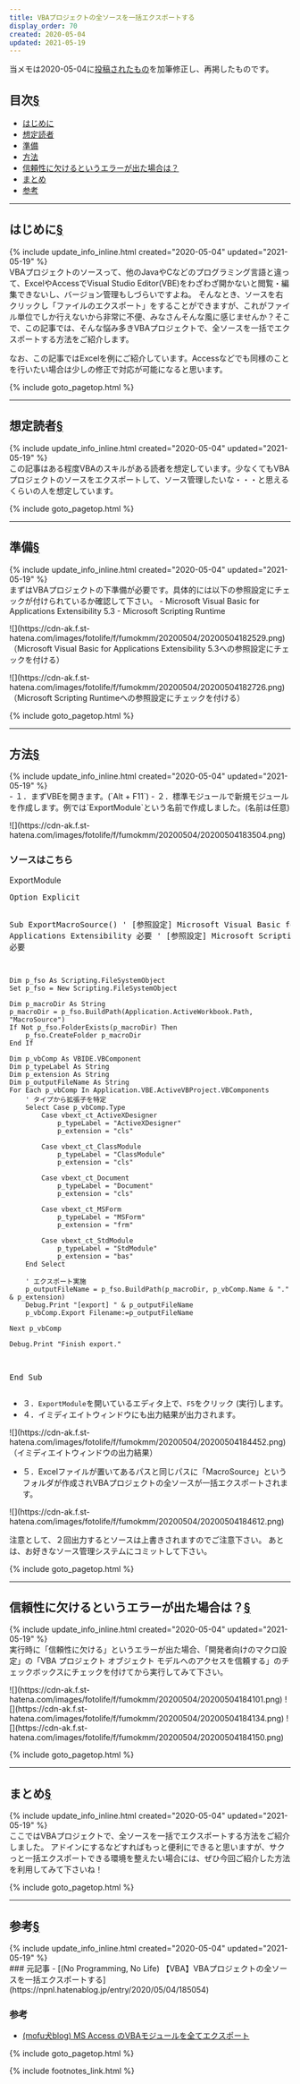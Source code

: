 ```yaml
---
title: VBAプロジェクトの全ソースを一括エクスポートする
display_order: 70
created: 2020-05-04
updated: 2021-05-19
---
```

当メモは2020-05-04に[投稿されたもの](https://npnl.hatenablog.jp/entry/2020/05/04/185054)を加筆修正し、再掲したものです。  

## <a name="index">目次</a><a href="#目次">§</a>

<ul id="index_ul">
<li><a href="#はじめに">はじめに</a></li>
<li><a href="#想定読者">想定読者</a></li>
<li><a href="#準備">準備</a></li>
<li><a href="#方法">方法</a></li>
<li><a href="#信頼性に欠けるというエラーが出た場合は？">信頼性に欠けるというエラーが出た場合は？</a></li>
<li><a href="#まとめ">まとめ</a></li>
<li><a href="#reference">参考</a></li>
</ul>

* * *
## <a name="はじめに">はじめに</a><a href="#はじめに">§</a>
<div class="chapter-updated">{% include update_info_inline.html created="2020-05-04" updated="2021-05-19" %}</div>
VBAプロジェクトのソースって、他のJavaやCなどのプログラミング言語と違って、ExcelやAccessでVisual Studio Editor(VBE)をわざわざ開かないと閲覧・編集できないし、バージョン管理もしづらいですよね。  
そんなとき、ソースを右クリックし「ファイルのエクスポート」をすることができますが、これがファイル単位でしか行えないから非常に不便、みなさんそんな風に感じませんか？そこで、この記事では、そんな悩み多きVBAプロジェクトで、全ソースを一括でエクスポートする方法をご紹介します。

なお、この記事ではExcelを例にご紹介しています。Accessなどでも同様のことを行いたい場合は少しの修正で対応が可能になると思います。

{% include goto_pagetop.html %}

* * *
## <a name="想定読者">想定読者</a><a href="#想定読者">§</a>
<div class="chapter-updated">{% include update_info_inline.html created="2020-05-04" updated="2021-05-19" %}</div>
この記事はある程度VBAのスキルがある読者を想定しています。少なくてもVBAプロジェクトのソースをエクスポートして、ソース管理したいな・・・と思えるくらいの人を想定しています。

{% include goto_pagetop.html %}

* * *
## <a name="準備">準備</a><a href="#準備">§</a>
<div class="chapter-updated">{% include update_info_inline.html created="2020-05-04" updated="2021-05-19" %}</div>
まずはVBAプロジェクトの下準備が必要です。具体的には以下の参照設定にチェックが付けられているか確認して下さい。
- Microsoft Visual Basic for Applications Extensibility 5.3
- Microsoft Scripting Runtime

<p class="center" markdown="span">
![](https://cdn-ak.f.st-hatena.com/images/fotolife/f/fumokmm/20200504/20200504182529.png)  
（Microsoft Visual Basic for Applications Extensibility 5.3への参照設定にチェックを付ける）
</p>

<p class="center" markdown="span">
![](https://cdn-ak.f.st-hatena.com/images/fotolife/f/fumokmm/20200504/20200504182726.png)  
（Microsoft Scripting Runtimeへの参照設定にチェックを付ける）
</p>

{% include goto_pagetop.html %}

* * *
## <a name="方法">方法</a><a href="#方法">§</a>
<div class="chapter-updated">{% include update_info_inline.html created="2020-05-04" updated="2021-05-19" %}</div>
- １．まずVBEを開きます。(`Alt + F11`)
- ２．標準モジュールで新規モジュールを作成します。例では`ExportModule`という名前で作成しました。(名前は任意)

<p class="center" markdown="span">
![](https://cdn-ak.f.st-hatena.com/images/fotolife/f/fumokmm/20200504/20200504183504.png)
</p>

### ソースはこちら
<div class="code-box">
<div class="title">ExportModule</div>
<pre>
Option Explicit

Sub ExportMacroSource()
    ' [参照設定] Microsoft Visual Basic for Applications Extensibility 必要
    ' [参照設定] Microsoft Scripting Rungime 必要

    Dim p_fso As Scripting.FileSystemObject
    Set p_fso = New Scripting.FileSystemObject
    
    Dim p_macroDir As String
    p_macroDir = p_fso.BuildPath(Application.ActiveWorkbook.Path, "MacroSource")
    If Not p_fso.FolderExists(p_macroDir) Then
        p_fso.CreateFolder p_macroDir
    End If

    Dim p_vbComp As VBIDE.VBComponent
    Dim p_typeLabel As String
    Dim p_extension As String
    Dim p_outputFileName As String
    For Each p_vbComp In Application.VBE.ActiveVBProject.VBComponents
        ' タイプから拡張子を特定
        Select Case p_vbComp.Type
            Case vbext_ct_ActiveXDesigner
                p_typeLabel = "ActiveXDesigner"
                p_extension = "cls"
            
            Case vbext_ct_ClassModule
                p_typeLabel = "ClassModule"
                p_extension = "cls"
            
            Case vbext_ct_Document
                p_typeLabel = "Document"
                p_extension = "cls"
            
            Case vbext_ct_MSForm
                p_typeLabel = "MSForm"
                p_extension = "frm"
            
            Case vbext_ct_StdModule
                p_typeLabel = "StdModule"
                p_extension = "bas"
        End Select
    
        ' エクスポート実施
        p_outputFileName = p_fso.BuildPath(p_macroDir, p_vbComp.Name & "." & p_extension)
        Debug.Print "[export] " & p_outputFileName
        p_vbComp.Export Filename:=p_outputFileName
     
    Next p_vbComp
    
    Debug.Print "Finish export."

End Sub
</pre>
</div>

- ３．`ExportModule`を開いているエディタ上で、`F5`をクリック (実行)します。
- ４．イミディエイトウィンドウにも出力結果が出力されます。

<p class="center" markdown="span">
![](https://cdn-ak.f.st-hatena.com/images/fotolife/f/fumokmm/20200504/20200504184452.png)  
（イミディエイトウィンドウの出力結果）
</p>

- ５．Excelファイルが置いてあるパスと同じパスに「MacroSource」というフォルダが作成されVBAプロジェクトの全ソースが一括エクスポートされます。

<p class="center" markdown="span">
![](https://cdn-ak.f.st-hatena.com/images/fotolife/f/fumokmm/20200504/20200504184612.png)
</p>

注意として、２回出力するとソースは上書きされますのでご注意下さい。 あとは、お好きなソース管理システムにコミットして下さい。


{% include goto_pagetop.html %}

* * *
## <a name="信頼性に欠けるというエラーが出た場合は？">信頼性に欠けるというエラーが出た場合は？</a><a href="#信頼性に欠けるというエラーが出た場合は？">§</a>
<div class="chapter-updated">{% include update_info_inline.html created="2020-05-04" updated="2021-05-19" %}</div>
実行時に「信頼性に欠ける」というエラーが出た場合、「開発者向けのマクロ設定」の「VBA プロジェクト オブジェクト モデルへのアクセスを信頼する」のチェックボックスにチェックを付けてから実行してみて下さい。

<p class="center" markdown="span">
![](https://cdn-ak.f.st-hatena.com/images/fotolife/f/fumokmm/20200504/20200504184101.png)  
![](https://cdn-ak.f.st-hatena.com/images/fotolife/f/fumokmm/20200504/20200504184134.png)  
![](https://cdn-ak.f.st-hatena.com/images/fotolife/f/fumokmm/20200504/20200504184150.png)  
</p>

{% include goto_pagetop.html %}

* * *
## <a name="まとめ">まとめ</a><a href="#まとめ">§</a>
<div class="chapter-updated">{% include update_info_inline.html created="2020-05-04" updated="2021-05-19" %}</div>
ここではVBAプロジェクトで、全ソースを一括でエクスポートする方法をご紹介しました。 アドインにするなどすればもっと便利にできると思いますが、サクっと一括エクスポートできる環境を整えたい場合には、ぜひ今回ご紹介した方法を利用してみて下さいね！

{% include goto_pagetop.html %}

* * *
## <a name="reference">参考</a><a href="#reference">§</a>
<div class="chapter-updated">{% include update_info_inline.html created="2020-05-04" updated="2021-05-19" %}</div>
### 元記事
- [(No Programming, No Life) 【VBA】VBAプロジェクトの全ソースを一括エクスポートする](https://npnl.hatenablog.jp/entry/2020/05/04/185054)

### 参考
- [(mofu犬blog) MS Access のVBAモジュールを全てエクスポート](http://mofuken.blogspot.com/2014/06/ms-access-vba.html)

{% include goto_pagetop.html %}

{% include footnotes_link.html %}
